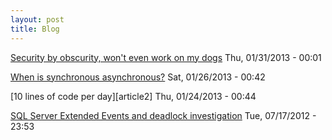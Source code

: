 ```yaml
---
layout: post
title: Blog
---
```


[Security by obscurity, won't even work on my dogs][article4] Thu, 01/31/2013 - 00:01

[When is synchronous asynchronous?][article3] Sat, 01/26/2013 - 00:42

[10 lines of code per day][article2] Thu, 01/24/2013 - 00:44

[SQL Server Extended Events and deadlock investigation][article1] Tue, 07/17/2012 - 23:53

[article1]: article1.md
[articel2]: article2.md
[article3]: article3.md
[article4]: article4.md

